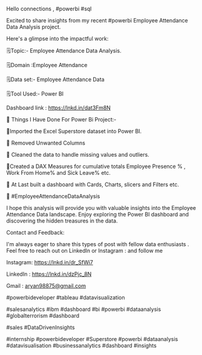 Hello connections , #powerbi #sql

Excited to share insights from my recent #powerbi Employee Attendance Data Analysis project.

Here's a glimpse into the impactful work:

🗒Topic:- Employee Attendance Data Analysis.

🗒Domain :Employee Attendance

🗒Data set:- Employee Attendance Data

🗒Tool Used:- Power BI



Dashboard link : https://lnkd.in/dat3Fm8N





📝 Things I Have Done For Power Bi Project:-

🔹Imported the Excel Superstore dataset into Power BI.

🔹 Removed Unwanted Columns

🔹 Cleaned the data to handle missing values and outliers.

🔹Created a DAX Measures for cumulative totals Employee Presence % , Work From Home% and Sick Leave% etc.

🔹 At Last built a dashboard with Cards, Charts, slicers and Filters etc.



💙 #EmployeeAttendanceDataAnalysis



I hope this analysis will provide you with valuable insights into the Employee Attendance  Data landscape. Enjoy exploring the Power BI dashboard and discovering the hidden treasures in the data.



Contact and Feedback:

I'm always eager to share this types of post with fellow data enthusiasts . Feel free to reach out on LinkedIn or Instagram : and follow me

Instagram: https://lnkd.in/dr_SfWi7

LinkedIn : https://lnkd.in/dzPjc_8N 

Gmail  : aryan98875@gmail.com





#powerbideveloper #tableau #datavisualization

#salesanalytics #ibm #dashboard #bi #powerbi #dataanalysis #globalterrorism #dashboard

#sales #DataDrivenInsights

#internship #powerbideveloper #Superstore #powerbi #dataanalysis #datavisualisation #businessanalytics #dashboard #insights
